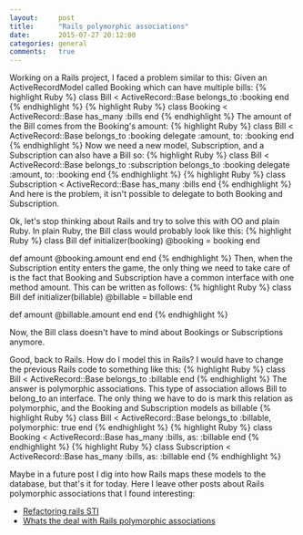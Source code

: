 ```yaml
---
layout:     post
title:      "Rails polymorphic associations"
date:       2015-07-27 20:12:00
categories: general
comments:   true
---
```

Working on a Rails project, I faced a problem similar to this:
Given an ActiveRecordModel called Booking which can have multiple bills:
{% highlight Ruby %}
class Bill < ActiveRecord::Base
  belongs_to :booking
end
{% endhighlight %}
{% highlight Ruby %}
class Booking < ActiveRecord::Base
  has_many :bills
end
{% endhighlight %}
The amount of the Bill comes from the Booking's amount:
{% highlight Ruby %}
class Bill < ActiveRecord::Base
  belongs_to :booking
  delegate :amount, to: :booking
end
{% endhighlight %}
Now we need a new model, Subscription, and a Subscription can also have a Bill so:
{% highlight Ruby %}
class Bill < ActiveRecord::Base
  belongs_to :subscription
  belongs_to :booking
  delegate :amount, to: :booking
end
{% endhighlight %}
{% highlight Ruby %}
class Subscription < ActiveRecord::Base
  has_many :bills
end
{% endhighlight %}
And here is the problem, it isn't possible to delegate to both Booking and Subscription.

Ok, let's stop thinking about Rails and try to solve this with OO and plain Ruby. In plain Ruby, the Bill class would probably look like this:
{% highlight Ruby %}
class Bill
  def initializer(booking)
    @booking = booking
  end

  def amount
    @booking.amount
  end
end
{% endhighlight %}
Then, when the Subscription entity enters the game, the only thing we need to take care of is the fact that Booking and Subscription have a common interface with one method amount. This can be written as follows:
{% highlight Ruby %}
class Bill
  def initializer(billable)
    @billable = billable
  end

  def amount
    @billable.amount
  end
end
{% endhighlight %}

Now, the Bill class doesn't have to mind about Bookings or Subscriptions anymore.

Good, back to Rails. How do I model this in Rails? I would have to change the previous Rails code to something like this:
{% highlight Ruby %}
class Bill < ActiveRecord::Base
  belongs_to :billable
end
{% endhighlight %}
The answer is polymorphic associations. This type of association allows Bill to belong_to an interface. The only thing we have to do is mark this relation as polymorphic, and the Booking and Subscription models as billable
{% highlight Ruby %}
class Bill < ActiveRecord::Base
  belongs_to :billable, polymorphic: true
end
{% endhighlight %}
{% highlight Ruby %}
class Booking < ActiveRecord::Base
  has_many :bills, as: :billable
end
{% endhighlight %}
{% highlight Ruby %}
class Subscription < ActiveRecord::Base
  has_many :bills, as: :billable
end
{% endhighlight %}

Maybe in a future post I dig into how Rails maps these models to the database, but that's it for today. Here I leave other posts about Rails polymorphic associations that I found interesting:

 - [Refactoring rails STI](https://about.futurelearn.com/blog/refactoring-rails-sti)
 - [Whats the deal with Rails polymorphic associations](https://robots.thoughtbot.com/whats-the-deal-with-rails-polymorphic-associations)

